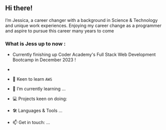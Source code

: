 ## Hi there! 

I’m Jessica, a career changer with a background in Science & Technology and unique work experiences. 
Enjoying my career change as a programmer and aspire to pursue this career many years to come 

### What is Jess up to now :

- Currently finishing up Coder Academy's Full Stack Web Development Bootcamp in December 2023 !
- 
- 👀 Keen to learn `AWS`
  
- 🌱 I’m currently learning ...
  
- 💻 Projects keen on doing:
  
- 🛠️ Languages & Tools ...

- 📫 Get in touch: ...


<!---
jessicacliong/jessicacliong is a ✨ special ✨ repository because its `README.md` (this file) appears on your GitHub profile.
You can click the Preview link to take a look at your changes.
--->
